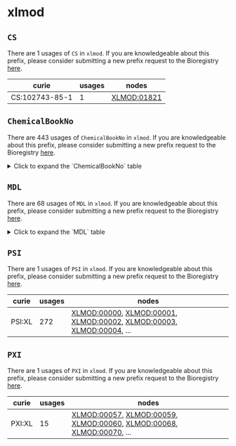 # xlmod

## `CS`

There are 1 usages of `CS` in `xlmod`.
If you are knowledgeable about this prefix, please consider submitting a new prefix
request to the Bioregistry [here](https://github.com/biopragmatics/bioregistry/issues/new?assignees=cthoyt&labels=New%2CPrefix&template=new-prefix.yml&title=%5BResource%5D%3A%20CS).

| curie          |   usages | nodes                                                     |
|----------------|----------|-----------------------------------------------------------|
| CS:102743-85-1 |        1 | [XLMOD:01821](http://purl.obolibrary.org/obo/XLMOD_01821) |

## `ChemicalBookNo`

There are 443 usages of `ChemicalBookNo` in `xlmod`.
If you are knowledgeable about this prefix, please consider submitting a new prefix
request to the Bioregistry [here](https://github.com/biopragmatics/bioregistry/issues/new?assignees=cthoyt&labels=New%2CPrefix&template=new-prefix.yml&title=%5BResource%5D%3A%20ChemicalBookNo).

<details>
<summary>Click to expand the `ChemicalBookNo` table</summary>

| curie                       |   usages | nodes                                                                                                                                                                           |
|-----------------------------|----------|---------------------------------------------------------------------------------------------------------------------------------------------------------------------------------|
| ChemicalBookNo:CB8307815    |        3 | [XLMOD:07003](http://purl.obolibrary.org/obo/XLMOD_07003), [XLMOD:07102](http://purl.obolibrary.org/obo/XLMOD_07102), [XLMOD:09178](http://purl.obolibrary.org/obo/XLMOD_09178) |
| ChemicalBookNo:CB5270716    |        2 | [XLMOD:01712](http://purl.obolibrary.org/obo/XLMOD_01712), [XLMOD:01713](http://purl.obolibrary.org/obo/XLMOD_01713)                                                            |
| ChemicalBookNo:CB0342553    |        2 | [XLMOD:02019](http://purl.obolibrary.org/obo/XLMOD_02019), [XLMOD:02162](http://purl.obolibrary.org/obo/XLMOD_02162)                                                            |
| ChemicalBookNo:CB9276943    |        2 | [XLMOD:02100](http://purl.obolibrary.org/obo/XLMOD_02100), [XLMOD:02101](http://purl.obolibrary.org/obo/XLMOD_02101)                                                            |
| ChemicalBookNo:CB9178443    |        2 | [XLMOD:02133](http://purl.obolibrary.org/obo/XLMOD_02133), [XLMOD:02169](http://purl.obolibrary.org/obo/XLMOD_02169)                                                            |
| ChemicalBookNo:CB5187007    |        2 | [XLMOD:02147](http://purl.obolibrary.org/obo/XLMOD_02147), [XLMOD:02211](http://purl.obolibrary.org/obo/XLMOD_02211)                                                            |
| ChemicalBookNo:CB1123003    |        2 | [XLMOD:02163](http://purl.obolibrary.org/obo/XLMOD_02163), [XLMOD:02184](http://purl.obolibrary.org/obo/XLMOD_02184)                                                            |
| ChemicalBookNo:CB6300928    |        2 | [XLMOD:02168](http://purl.obolibrary.org/obo/XLMOD_02168), [XLMOD:02189](http://purl.obolibrary.org/obo/XLMOD_02189)                                                            |
| ChemicalBookNo:CB9190751    |        2 | [XLMOD:02179](http://purl.obolibrary.org/obo/XLMOD_02179), [XLMOD:02180](http://purl.obolibrary.org/obo/XLMOD_02180)                                                            |
| ChemicalBookNo:CB5476059    |        2 | [XLMOD:02196](http://purl.obolibrary.org/obo/XLMOD_02196), [XLMOD:02197](http://purl.obolibrary.org/obo/XLMOD_02197)                                                            |
| ChemicalBookNo:CB3238105    |        2 | [XLMOD:07006](http://purl.obolibrary.org/obo/XLMOD_07006), [XLMOD:07097](http://purl.obolibrary.org/obo/XLMOD_07097)                                                            |
| ChemicalBookNo:CB3771284    |        2 | [XLMOD:07013](http://purl.obolibrary.org/obo/XLMOD_07013), [XLMOD:07043](http://purl.obolibrary.org/obo/XLMOD_07043)                                                            |
| ChemicalBookNo:CB9689963    |        2 | [XLMOD:07023](http://purl.obolibrary.org/obo/XLMOD_07023), [XLMOD:07099](http://purl.obolibrary.org/obo/XLMOD_07099)                                                            |
| ChemicalBookNo:CB7234569    |        2 | [XLMOD:07035](http://purl.obolibrary.org/obo/XLMOD_07035), [XLMOD:09026](http://purl.obolibrary.org/obo/XLMOD_09026)                                                            |
| ChemicalBookNo:CB4852908    |        2 | [XLMOD:09013](http://purl.obolibrary.org/obo/XLMOD_09013), [XLMOD:09264](http://purl.obolibrary.org/obo/XLMOD_09264)                                                            |
| ChemicalBookNo:CB7444959    |        2 | [XLMOD:09016](http://purl.obolibrary.org/obo/XLMOD_09016), [XLMOD:09235](http://purl.obolibrary.org/obo/XLMOD_09235)                                                            |
| ChemicalBookNo:CB6384809    |        2 | [XLMOD:09022](http://purl.obolibrary.org/obo/XLMOD_09022), [XLMOD:09201](http://purl.obolibrary.org/obo/XLMOD_09201)                                                            |
| ChemicalBookNo:CB4113692    |        2 | [XLMOD:09028](http://purl.obolibrary.org/obo/XLMOD_09028), [XLMOD:09119](http://purl.obolibrary.org/obo/XLMOD_09119)                                                            |
| ChemicalBookNo:CB4239093    |        2 | [XLMOD:09034](http://purl.obolibrary.org/obo/XLMOD_09034), [XLMOD:09059](http://purl.obolibrary.org/obo/XLMOD_09059)                                                            |
| ChemicalBookNo:CB9442373    |        2 | [XLMOD:09043](http://purl.obolibrary.org/obo/XLMOD_09043), [XLMOD:09101](http://purl.obolibrary.org/obo/XLMOD_09101)                                                            |
| ChemicalBookNo:CB9854699    |        2 | [XLMOD:09127](http://purl.obolibrary.org/obo/XLMOD_09127), [XLMOD:09204](http://purl.obolibrary.org/obo/XLMOD_09204)                                                            |
| ChemicalBookNo:CB6742874    |        2 | [XLMOD:09142](http://purl.obolibrary.org/obo/XLMOD_09142), [XLMOD:09269](http://purl.obolibrary.org/obo/XLMOD_09269)                                                            |
| ChemicalBookNo:CB5413540    |        2 | [XLMOD:09245](http://purl.obolibrary.org/obo/XLMOD_09245), [XLMOD:09246](http://purl.obolibrary.org/obo/XLMOD_09246)                                                            |
| ChemicalBookNo:CB6733540    |        1 | [XLMOD:01700](http://purl.obolibrary.org/obo/XLMOD_01700)                                                                                                                       |
| ChemicalBookNo:CB7358269    |        1 | [XLMOD:01701](http://purl.obolibrary.org/obo/XLMOD_01701)                                                                                                                       |
| ChemicalBookNo:CB8771577    |        1 | [XLMOD:01702](http://purl.obolibrary.org/obo/XLMOD_01702)                                                                                                                       |
| ChemicalBookNo:CB4469328    |        1 | [XLMOD:01703](http://purl.obolibrary.org/obo/XLMOD_01703)                                                                                                                       |
| ChemicalBookNo:CB3722231    |        1 | [XLMOD:01704](http://purl.obolibrary.org/obo/XLMOD_01704)                                                                                                                       |
| ChemicalBookNo:CB6388195    |        1 | [XLMOD:01705](http://purl.obolibrary.org/obo/XLMOD_01705)                                                                                                                       |
| ChemicalBookNo:CB9203633    |        1 | [XLMOD:01706](http://purl.obolibrary.org/obo/XLMOD_01706)                                                                                                                       |
| ChemicalBookNo:CB7166563    |        1 | [XLMOD:01707](http://purl.obolibrary.org/obo/XLMOD_01707)                                                                                                                       |
| ChemicalBookNo:CB01175626   |        1 | [XLMOD:01708](http://purl.obolibrary.org/obo/XLMOD_01708)                                                                                                                       |
| ChemicalBookNo:CB62543444   |        1 | [XLMOD:01710](http://purl.obolibrary.org/obo/XLMOD_01710)                                                                                                                       |
| ChemicalBookNo:CB81338982   |        1 | [XLMOD:01711](http://purl.obolibrary.org/obo/XLMOD_01711)                                                                                                                       |
| ChemicalBookNo:CB5852763    |        1 | [XLMOD:01714](http://purl.obolibrary.org/obo/XLMOD_01714)                                                                                                                       |
| ChemicalBookNo:CB3488704    |        1 | [XLMOD:01716](http://purl.obolibrary.org/obo/XLMOD_01716)                                                                                                                       |
| ChemicalBookNo:CB3120420    |        1 | [XLMOD:01717](http://purl.obolibrary.org/obo/XLMOD_01717)                                                                                                                       |
| ChemicalBookNo:CB9438943    |        1 | [XLMOD:01803](http://purl.obolibrary.org/obo/XLMOD_01803)                                                                                                                       |
| ChemicalBookNo:CB8277468    |        1 | [XLMOD:01804](http://purl.obolibrary.org/obo/XLMOD_01804)                                                                                                                       |
| ChemicalBookNo:CB7387089    |        1 | [XLMOD:01805](http://purl.obolibrary.org/obo/XLMOD_01805)                                                                                                                       |
| ChemicalBookNo:CB52546796   |        1 | [XLMOD:01806](http://purl.obolibrary.org/obo/XLMOD_01806)                                                                                                                       |
| ChemicalBookNo:CB7371998    |        1 | [XLMOD:01808](http://purl.obolibrary.org/obo/XLMOD_01808)                                                                                                                       |
| ChemicalBookNo:CB1412590    |        1 | [XLMOD:01809](http://purl.obolibrary.org/obo/XLMOD_01809)                                                                                                                       |
| ChemicalBookNo:CB4216304    |        1 | [XLMOD:01810](http://purl.obolibrary.org/obo/XLMOD_01810)                                                                                                                       |
| ChemicalBookNo:CB6315012    |        1 | [XLMOD:01811](http://purl.obolibrary.org/obo/XLMOD_01811)                                                                                                                       |
| ChemicalBookNo:CB6307189    |        1 | [XLMOD:01812](http://purl.obolibrary.org/obo/XLMOD_01812)                                                                                                                       |
| ChemicalBookNo:CB5366406    |        1 | [XLMOD:01815](http://purl.obolibrary.org/obo/XLMOD_01815)                                                                                                                       |
| ChemicalBookNo:CB5664328    |        1 | [XLMOD:01817](http://purl.obolibrary.org/obo/XLMOD_01817)                                                                                                                       |
| ChemicalBookNo:CB8415868    |        1 | [XLMOD:01818](http://purl.obolibrary.org/obo/XLMOD_01818)                                                                                                                       |
| ChemicalBookNo:CB3175354    |        1 | [XLMOD:01822](http://purl.obolibrary.org/obo/XLMOD_01822)                                                                                                                       |
| ChemicalBookNo:CB4309220    |        1 | [XLMOD:01823](http://purl.obolibrary.org/obo/XLMOD_01823)                                                                                                                       |
| ChemicalBookNo:CB7301795    |        1 | [XLMOD:01825](http://purl.obolibrary.org/obo/XLMOD_01825)                                                                                                                       |
| ChemicalBookNo:CB73062389   |        1 | [XLMOD:01827](http://purl.obolibrary.org/obo/XLMOD_01827)                                                                                                                       |
| ChemicalBookNo:CB82984377   |        1 | [XLMOD:01828](http://purl.obolibrary.org/obo/XLMOD_01828)                                                                                                                       |
| ChemicalBookNo:CB7373482    |        1 | [XLMOD:01829](http://purl.obolibrary.org/obo/XLMOD_01829)                                                                                                                       |
| ChemicalBookNo:CB91349828   |        1 | [XLMOD:01830](http://purl.obolibrary.org/obo/XLMOD_01830)                                                                                                                       |
| ChemicalBookNo:CB0136444    |        1 | [XLMOD:02000](http://purl.obolibrary.org/obo/XLMOD_02000)                                                                                                                       |
| ChemicalBookNo:CB1219157    |        1 | [XLMOD:02001](http://purl.obolibrary.org/obo/XLMOD_02001)                                                                                                                       |
| ChemicalBookNo:CB91307211   |        1 | [XLMOD:02005](http://purl.obolibrary.org/obo/XLMOD_02005)                                                                                                                       |
| ChemicalBookNo:CB0373852    |        1 | [XLMOD:02006](http://purl.obolibrary.org/obo/XLMOD_02006)                                                                                                                       |
| ChemicalBookNo:CB7403031    |        1 | [XLMOD:02010](http://purl.obolibrary.org/obo/XLMOD_02010)                                                                                                                       |
| ChemicalBookNo:CB7381289    |        1 | [XLMOD:02012](http://purl.obolibrary.org/obo/XLMOD_02012)                                                                                                                       |
| ChemicalBookNo:CB5780592    |        1 | [XLMOD:02013](http://purl.obolibrary.org/obo/XLMOD_02013)                                                                                                                       |
| ChemicalBookNo:CB8212960    |        1 | [XLMOD:02014](http://purl.obolibrary.org/obo/XLMOD_02014)                                                                                                                       |
| ChemicalBookNo:CB5267080    |        1 | [XLMOD:02015](http://purl.obolibrary.org/obo/XLMOD_02015)                                                                                                                       |
| ChemicalBookNo:CB2446059    |        1 | [XLMOD:02016](http://purl.obolibrary.org/obo/XLMOD_02016)                                                                                                                       |
| ChemicalBookNo:CB8355139    |        1 | [XLMOD:02017](http://purl.obolibrary.org/obo/XLMOD_02017)                                                                                                                       |
| ChemicalBookNo:CB8177681    |        1 | [XLMOD:02018](http://purl.obolibrary.org/obo/XLMOD_02018)                                                                                                                       |
| ChemicalBookNo:CB9338287    |        1 | [XLMOD:02020](http://purl.obolibrary.org/obo/XLMOD_02020)                                                                                                                       |
| ChemicalBookNo:CB3412468    |        1 | [XLMOD:02021](http://purl.obolibrary.org/obo/XLMOD_02021)                                                                                                                       |
| ChemicalBookNo:CB4678610    |        1 | [XLMOD:02022](http://purl.obolibrary.org/obo/XLMOD_02022)                                                                                                                       |
| ChemicalBookNo:CB9364435    |        1 | [XLMOD:02023](http://purl.obolibrary.org/obo/XLMOD_02023)                                                                                                                       |
| ChemicalBookNo:CB6748487    |        1 | [XLMOD:02024](http://purl.obolibrary.org/obo/XLMOD_02024)                                                                                                                       |
| ChemicalBookNo:CB6219112    |        1 | [XLMOD:02025](http://purl.obolibrary.org/obo/XLMOD_02025)                                                                                                                       |
| ChemicalBookNo:CB3322684    |        1 | [XLMOD:02026](http://purl.obolibrary.org/obo/XLMOD_02026)                                                                                                                       |
| ChemicalBookNo:CB2100210    |        1 | [XLMOD:02027](http://purl.obolibrary.org/obo/XLMOD_02027)                                                                                                                       |
| ChemicalBookNo:CB4457477    |        1 | [XLMOD:02028](http://purl.obolibrary.org/obo/XLMOD_02028)                                                                                                                       |
| ChemicalBookNo:CB7251791    |        1 | [XLMOD:02029](http://purl.obolibrary.org/obo/XLMOD_02029)                                                                                                                       |
| ChemicalBookNo:CB4402699    |        1 | [XLMOD:02031](http://purl.obolibrary.org/obo/XLMOD_02031)                                                                                                                       |
| ChemicalBookNo:CB9243998    |        1 | [XLMOD:02032](http://purl.obolibrary.org/obo/XLMOD_02032)                                                                                                                       |
| ChemicalBookNo:CB31073260   |        1 | [XLMOD:02033](http://purl.obolibrary.org/obo/XLMOD_02033)                                                                                                                       |
| ChemicalBookNo:CB5722624    |        1 | [XLMOD:02034](http://purl.obolibrary.org/obo/XLMOD_02034)                                                                                                                       |
| ChemicalBookNo:CB4497176    |        1 | [XLMOD:02035](http://purl.obolibrary.org/obo/XLMOD_02035)                                                                                                                       |
| ChemicalBookNo:CB0215374    |        1 | [XLMOD:02036](http://purl.obolibrary.org/obo/XLMOD_02036)                                                                                                                       |
| ChemicalBookNo:CB9706578    |        1 | [XLMOD:02037](http://purl.obolibrary.org/obo/XLMOD_02037)                                                                                                                       |
| ChemicalBookNo:CB0391283    |        1 | [XLMOD:02038](http://purl.obolibrary.org/obo/XLMOD_02038)                                                                                                                       |
| ChemicalBookNo:CB9164497    |        1 | [XLMOD:02039](http://purl.obolibrary.org/obo/XLMOD_02039)                                                                                                                       |
| ChemicalBookNo:CB4853677    |        1 | [XLMOD:02041](http://purl.obolibrary.org/obo/XLMOD_02041)                                                                                                                       |
| ChemicalBookNo:CB3762723    |        1 | [XLMOD:02042](http://purl.obolibrary.org/obo/XLMOD_02042)                                                                                                                       |
| ChemicalBookNo:CB5470426    |        1 | [XLMOD:02043](http://purl.obolibrary.org/obo/XLMOD_02043)                                                                                                                       |
| ChemicalBookNo:CB8664268    |        1 | [XLMOD:02057](http://purl.obolibrary.org/obo/XLMOD_02057)                                                                                                                       |
| ChemicalBookNo:CB4129556    |        1 | [XLMOD:02059](http://purl.obolibrary.org/obo/XLMOD_02059)                                                                                                                       |
| ChemicalBookNo:CB4453510    |        1 | [XLMOD:02061](http://purl.obolibrary.org/obo/XLMOD_02061)                                                                                                                       |
| ChemicalBookNo:CB6378192    |        1 | [XLMOD:02066](http://purl.obolibrary.org/obo/XLMOD_02066)                                                                                                                       |
| ChemicalBookNo:CB7151156    |        1 | [XLMOD:02067](http://purl.obolibrary.org/obo/XLMOD_02067)                                                                                                                       |
| ChemicalBookNo:CB2681973    |        1 | [XLMOD:02068](http://purl.obolibrary.org/obo/XLMOD_02068)                                                                                                                       |
| ChemicalBookNo:CB4773508    |        1 | [XLMOD:02071](http://purl.obolibrary.org/obo/XLMOD_02071)                                                                                                                       |
| ChemicalBookNo:CB41175710   |        1 | [XLMOD:02072](http://purl.obolibrary.org/obo/XLMOD_02072)                                                                                                                       |
| ChemicalBookNo:CB01175439   |        1 | [XLMOD:02073](http://purl.obolibrary.org/obo/XLMOD_02073)                                                                                                                       |
| ChemicalBookNo:CB31175450   |        1 | [XLMOD:02074](http://purl.obolibrary.org/obo/XLMOD_02074)                                                                                                                       |
| ChemicalBookNo:CB6747738    |        1 | [XLMOD:02075](http://purl.obolibrary.org/obo/XLMOD_02075)                                                                                                                       |
| ChemicalBookNo:CB01175712   |        1 | [XLMOD:02076](http://purl.obolibrary.org/obo/XLMOD_02076)                                                                                                                       |
| ChemicalBookNo:CB6488705    |        1 | [XLMOD:02078](http://purl.obolibrary.org/obo/XLMOD_02078)                                                                                                                       |
| ChemicalBookNo:CB1775965    |        1 | [XLMOD:02079](http://purl.obolibrary.org/obo/XLMOD_02079)                                                                                                                       |
| ChemicalBookNo:CB2297174    |        1 | [XLMOD:02080](http://purl.obolibrary.org/obo/XLMOD_02080)                                                                                                                       |
| ChemicalBookNo:CB4412935    |        1 | [XLMOD:02081](http://purl.obolibrary.org/obo/XLMOD_02081)                                                                                                                       |
| ChemicalBookNo:CB1298684    |        1 | [XLMOD:02082](http://purl.obolibrary.org/obo/XLMOD_02082)                                                                                                                       |
| ChemicalBookNo:CB8349886    |        1 | [XLMOD:02083](http://purl.obolibrary.org/obo/XLMOD_02083)                                                                                                                       |
| ChemicalBookNo:CB6793735    |        1 | [XLMOD:02084](http://purl.obolibrary.org/obo/XLMOD_02084)                                                                                                                       |
| ChemicalBookNo:CB7497652    |        1 | [XLMOD:02085](http://purl.obolibrary.org/obo/XLMOD_02085)                                                                                                                       |
| ChemicalBookNo:CB4386384    |        1 | [XLMOD:02086](http://purl.obolibrary.org/obo/XLMOD_02086)                                                                                                                       |
| ChemicalBookNo:CB3328358    |        1 | [XLMOD:02087](http://purl.obolibrary.org/obo/XLMOD_02087)                                                                                                                       |
| ChemicalBookNo:CB5324783    |        1 | [XLMOD:02088](http://purl.obolibrary.org/obo/XLMOD_02088)                                                                                                                       |
| ChemicalBookNo:CB22546917   |        1 | [XLMOD:02089](http://purl.obolibrary.org/obo/XLMOD_02089)                                                                                                                       |
| ChemicalBookNo:CB0135326    |        1 | [XLMOD:02090](http://purl.obolibrary.org/obo/XLMOD_02090)                                                                                                                       |
| ChemicalBookNo:CB3774159    |        1 | [XLMOD:02091](http://purl.obolibrary.org/obo/XLMOD_02091)                                                                                                                       |
| ChemicalBookNo:CB7382675    |        1 | [XLMOD:02092](http://purl.obolibrary.org/obo/XLMOD_02092)                                                                                                                       |
| ChemicalBookNo:CB3363805    |        1 | [XLMOD:02093](http://purl.obolibrary.org/obo/XLMOD_02093)                                                                                                                       |
| ChemicalBookNo:CB21334997   |        1 | [XLMOD:02094](http://purl.obolibrary.org/obo/XLMOD_02094)                                                                                                                       |
| ChemicalBookNo:CB5222018    |        1 | [XLMOD:02095](http://purl.obolibrary.org/obo/XLMOD_02095)                                                                                                                       |
| ChemicalBookNo:CB2262231    |        1 | [XLMOD:02098](http://purl.obolibrary.org/obo/XLMOD_02098)                                                                                                                       |
| ChemicalBookNo:CB9210802    |        1 | [XLMOD:02099](http://purl.obolibrary.org/obo/XLMOD_02099)                                                                                                                       |
| ChemicalBookNo:CB3357077    |        1 | [XLMOD:02103](http://purl.obolibrary.org/obo/XLMOD_02103)                                                                                                                       |
| ChemicalBookNo:CB9236183    |        1 | [XLMOD:02128](http://purl.obolibrary.org/obo/XLMOD_02128)                                                                                                                       |
| ChemicalBookNo:CB63152601   |        1 | [XLMOD:02129](http://purl.obolibrary.org/obo/XLMOD_02129)                                                                                                                       |
| ChemicalBookNo:CB0295398    |        1 | [XLMOD:02130](http://purl.obolibrary.org/obo/XLMOD_02130)                                                                                                                       |
| ChemicalBookNo:CB5449965    |        1 | [XLMOD:02131](http://purl.obolibrary.org/obo/XLMOD_02131)                                                                                                                       |
| ChemicalBookNo:CB8475750    |        1 | [XLMOD:02132](http://purl.obolibrary.org/obo/XLMOD_02132)                                                                                                                       |
| ChemicalBookNo:CB4714688    |        1 | [XLMOD:02138](http://purl.obolibrary.org/obo/XLMOD_02138)                                                                                                                       |
| ChemicalBookNo:CB7380424    |        1 | [XLMOD:02139](http://purl.obolibrary.org/obo/XLMOD_02139)                                                                                                                       |
| ChemicalBookNo:CB9142806    |        1 | [XLMOD:02140](http://purl.obolibrary.org/obo/XLMOD_02140)                                                                                                                       |
| ChemicalBookNo:CB5208751    |        1 | [XLMOD:02141](http://purl.obolibrary.org/obo/XLMOD_02141)                                                                                                                       |
| ChemicalBookNo:CB62131214   |        1 | [XLMOD:02142](http://purl.obolibrary.org/obo/XLMOD_02142)                                                                                                                       |
| ChemicalBookNo:CB9745265    |        1 | [XLMOD:02143](http://purl.obolibrary.org/obo/XLMOD_02143)                                                                                                                       |
| ChemicalBookNo:CB2488813    |        1 | [XLMOD:02144](http://purl.obolibrary.org/obo/XLMOD_02144)                                                                                                                       |
| ChemicalBookNo:CB5359464    |        1 | [XLMOD:02145](http://purl.obolibrary.org/obo/XLMOD_02145)                                                                                                                       |
| ChemicalBookNo:CB61318997   |        1 | [XLMOD:02146](http://purl.obolibrary.org/obo/XLMOD_02146)                                                                                                                       |
| ChemicalBookNo:CB3741230    |        1 | [XLMOD:02148](http://purl.obolibrary.org/obo/XLMOD_02148)                                                                                                                       |
| ChemicalBookNo:CB7748141    |        1 | [XLMOD:02150](http://purl.obolibrary.org/obo/XLMOD_02150)                                                                                                                       |
| ChemicalBookNo:CB41358102   |        1 | [XLMOD:02151](http://purl.obolibrary.org/obo/XLMOD_02151)                                                                                                                       |
| ChemicalBookNo:CB5455874    |        1 | [XLMOD:02152](http://purl.obolibrary.org/obo/XLMOD_02152)                                                                                                                       |
| ChemicalBookNo:CB02702784   |        1 | [XLMOD:02153](http://purl.obolibrary.org/obo/XLMOD_02153)                                                                                                                       |
| ChemicalBookNo:CB3716645    |        1 | [XLMOD:02154](http://purl.obolibrary.org/obo/XLMOD_02154)                                                                                                                       |
| ChemicalBookNo:CB22501435   |        1 | [XLMOD:02155](http://purl.obolibrary.org/obo/XLMOD_02155)                                                                                                                       |
| ChemicalBookNo:CB82546919   |        1 | [XLMOD:02156](http://purl.obolibrary.org/obo/XLMOD_02156)                                                                                                                       |
| ChemicalBookNo:CB62546920   |        1 | [XLMOD:02157](http://purl.obolibrary.org/obo/XLMOD_02157)                                                                                                                       |
| ChemicalBookNo:CB32750847   |        1 | [XLMOD:02158](http://purl.obolibrary.org/obo/XLMOD_02158)                                                                                                                       |
| ChemicalBookNo:CB51025445   |        1 | [XLMOD:02160](http://purl.obolibrary.org/obo/XLMOD_02160)                                                                                                                       |
| ChemicalBookNo:CB3134825    |        1 | [XLMOD:02161](http://purl.obolibrary.org/obo/XLMOD_02161)                                                                                                                       |
| ChemicalBookNo:CB51175454   |        1 | [XLMOD:02164](http://purl.obolibrary.org/obo/XLMOD_02164)                                                                                                                       |
| ChemicalBookNo:CB11175456   |        1 | [XLMOD:02165](http://purl.obolibrary.org/obo/XLMOD_02165)                                                                                                                       |
| ChemicalBookNo:CB61497498   |        1 | [XLMOD:02167](http://purl.obolibrary.org/obo/XLMOD_02167)                                                                                                                       |
| ChemicalBookNo:CB11564306   |        1 | [XLMOD:02172](http://purl.obolibrary.org/obo/XLMOD_02172)                                                                                                                       |
| ChemicalBookNo:CB4326351    |        1 | [XLMOD:02173](http://purl.obolibrary.org/obo/XLMOD_02173)                                                                                                                       |
| ChemicalBookNo:CB4131366    |        1 | [XLMOD:02174](http://purl.obolibrary.org/obo/XLMOD_02174)                                                                                                                       |
| ChemicalBookNo:CB9370889    |        1 | [XLMOD:02175](http://purl.obolibrary.org/obo/XLMOD_02175)                                                                                                                       |
| ChemicalBookNo:CB5476024    |        1 | [XLMOD:02176](http://purl.obolibrary.org/obo/XLMOD_02176)                                                                                                                       |
| ChemicalBookNo:CB1371466    |        1 | [XLMOD:02177](http://purl.obolibrary.org/obo/XLMOD_02177)                                                                                                                       |
| ChemicalBookNo:CB0106874    |        1 | [XLMOD:02178](http://purl.obolibrary.org/obo/XLMOD_02178)                                                                                                                       |
| ChemicalBookNo:CB8506674    |        1 | [XLMOD:02181](http://purl.obolibrary.org/obo/XLMOD_02181)                                                                                                                       |
| ChemicalBookNo:CB9456561    |        1 | [XLMOD:02182](http://purl.obolibrary.org/obo/XLMOD_02182)                                                                                                                       |
| ChemicalBookNo:CB0456285    |        1 | [XLMOD:02183](http://purl.obolibrary.org/obo/XLMOD_02183)                                                                                                                       |
| ChemicalBookNo:CB7361809    |        1 | [XLMOD:02185](http://purl.obolibrary.org/obo/XLMOD_02185)                                                                                                                       |
| ChemicalBookNo:CB2774516    |        1 | [XLMOD:02187](http://purl.obolibrary.org/obo/XLMOD_02187)                                                                                                                       |
| ChemicalBookNo:CB2497718    |        1 | [XLMOD:02188](http://purl.obolibrary.org/obo/XLMOD_02188)                                                                                                                       |
| ChemicalBookNo:CB02711432   |        1 | [XLMOD:02190](http://purl.obolibrary.org/obo/XLMOD_02190)                                                                                                                       |
| ChemicalBookNo:CB41175477   |        1 | [XLMOD:02191](http://purl.obolibrary.org/obo/XLMOD_02191)                                                                                                                       |
| ChemicalBookNo:CB71175478   |        1 | [XLMOD:02192](http://purl.obolibrary.org/obo/XLMOD_02192)                                                                                                                       |
| ChemicalBookNo:CB0734136    |        1 | [XLMOD:02193](http://purl.obolibrary.org/obo/XLMOD_02193)                                                                                                                       |
| ChemicalBookNo:CB8354354    |        1 | [XLMOD:02194](http://purl.obolibrary.org/obo/XLMOD_02194)                                                                                                                       |
| ChemicalBookNo:CB71367710   |        1 | [XLMOD:02195](http://purl.obolibrary.org/obo/XLMOD_02195)                                                                                                                       |
| ChemicalBookNo:CB12663893   |        1 | [XLMOD:02198](http://purl.obolibrary.org/obo/XLMOD_02198)                                                                                                                       |
| ChemicalBookNo:CB32546994   |        1 | [XLMOD:02199](http://purl.obolibrary.org/obo/XLMOD_02199)                                                                                                                       |
| ChemicalBookNo:CB72663895   |        1 | [XLMOD:02201](http://purl.obolibrary.org/obo/XLMOD_02201)                                                                                                                       |
| ChemicalBookNo:CB63062337   |        1 | [XLMOD:02202](http://purl.obolibrary.org/obo/XLMOD_02202)                                                                                                                       |
| ChemicalBookNo:CB83163140   |        1 | [XLMOD:02203](http://purl.obolibrary.org/obo/XLMOD_02203)                                                                                                                       |
| ChemicalBookNo:CB53163134   |        1 | [XLMOD:02204](http://purl.obolibrary.org/obo/XLMOD_02204)                                                                                                                       |
| ChemicalBookNo:CB6293028    |        1 | [XLMOD:02205](http://purl.obolibrary.org/obo/XLMOD_02205)                                                                                                                       |
| ChemicalBookNo:CB1425781    |        1 | [XLMOD:02206](http://purl.obolibrary.org/obo/XLMOD_02206)                                                                                                                       |
| ChemicalBookNo:CB5695021    |        1 | [XLMOD:02208](http://purl.obolibrary.org/obo/XLMOD_02208)                                                                                                                       |
| ChemicalBookNo:CB9261011    |        1 | [XLMOD:02209](http://purl.obolibrary.org/obo/XLMOD_02209)                                                                                                                       |
| ChemicalBookNo:CB83062351   |        1 | [XLMOD:02240](http://purl.obolibrary.org/obo/XLMOD_02240)                                                                                                                       |
| ChemicalBookNo:CB23062364   |        1 | [XLMOD:02241](http://purl.obolibrary.org/obo/XLMOD_02241)                                                                                                                       |
| ChemicalBookNo:CB43162882   |        1 | [XLMOD:02242](http://purl.obolibrary.org/obo/XLMOD_02242)                                                                                                                       |
| ChemicalBookNo:CB53062370   |        1 | [XLMOD:02243](http://purl.obolibrary.org/obo/XLMOD_02243)                                                                                                                       |
| ChemicalBookNo:CB13163136   |        1 | [XLMOD:02247](http://purl.obolibrary.org/obo/XLMOD_02247)                                                                                                                       |
| ChemicalBookNo:CB2771737    |        1 | [XLMOD:03002](http://purl.obolibrary.org/obo/XLMOD_03002)                                                                                                                       |
| ChemicalBookNo:CB4994943    |        1 | [XLMOD:03003](http://purl.obolibrary.org/obo/XLMOD_03003)                                                                                                                       |
| ChemicalBookNo:CB8454500    |        1 | [XLMOD:03005](http://purl.obolibrary.org/obo/XLMOD_03005)                                                                                                                       |
| ChemicalBookNo:CB8193391    |        1 | [XLMOD:03007](http://purl.obolibrary.org/obo/XLMOD_03007)                                                                                                                       |
| ChemicalBookNo:CB82442831   |        1 | [XLMOD:03010](http://purl.obolibrary.org/obo/XLMOD_03010)                                                                                                                       |
| ChemicalBookNo:CB2854115    |        1 | [XLMOD:07000](http://purl.obolibrary.org/obo/XLMOD_07000)                                                                                                                       |
| ChemicalBookNo:CB4852342    |        1 | [XLMOD:07001](http://purl.obolibrary.org/obo/XLMOD_07001)                                                                                                                       |
| ChemicalBookNo:CB9238273    |        1 | [XLMOD:07002](http://purl.obolibrary.org/obo/XLMOD_07002)                                                                                                                       |
| ChemicalBookNo:CB6761035    |        1 | [XLMOD:07004](http://purl.obolibrary.org/obo/XLMOD_07004)                                                                                                                       |
| ChemicalBookNo:CB6371870    |        1 | [XLMOD:07005](http://purl.obolibrary.org/obo/XLMOD_07005)                                                                                                                       |
| ChemicalBookNo:CB7366985    |        1 | [XLMOD:07007](http://purl.obolibrary.org/obo/XLMOD_07007)                                                                                                                       |
| ChemicalBookNo:CB5464744    |        1 | [XLMOD:07008](http://purl.obolibrary.org/obo/XLMOD_07008)                                                                                                                       |
| ChemicalBookNo:CB0161574    |        1 | [XLMOD:07009](http://purl.obolibrary.org/obo/XLMOD_07009)                                                                                                                       |
| ChemicalBookNo:CB9105784    |        1 | [XLMOD:07010](http://purl.obolibrary.org/obo/XLMOD_07010)                                                                                                                       |
| ChemicalBookNo:CB4375627    |        1 | [XLMOD:07011](http://purl.obolibrary.org/obo/XLMOD_07011)                                                                                                                       |
| ChemicalBookNo:CB5483743    |        1 | [XLMOD:07012](http://purl.obolibrary.org/obo/XLMOD_07012)                                                                                                                       |
| ChemicalBookNo:CB7707814    |        1 | [XLMOD:07014](http://purl.obolibrary.org/obo/XLMOD_07014)                                                                                                                       |
| ChemicalBookNo:CB2749284    |        1 | [XLMOD:07016](http://purl.obolibrary.org/obo/XLMOD_07016)                                                                                                                       |
| ChemicalBookNo:CB5217287    |        1 | [XLMOD:07017](http://purl.obolibrary.org/obo/XLMOD_07017)                                                                                                                       |
| ChemicalBookNo:CB7308204    |        1 | [XLMOD:07018](http://purl.obolibrary.org/obo/XLMOD_07018)                                                                                                                       |
| ChemicalBookNo:CB4100522    |        1 | [XLMOD:07020](http://purl.obolibrary.org/obo/XLMOD_07020)                                                                                                                       |
| ChemicalBookNo:CB0220312    |        1 | [XLMOD:07021](http://purl.obolibrary.org/obo/XLMOD_07021)                                                                                                                       |
| ChemicalBookNo:CB6191348    |        1 | [XLMOD:07022](http://purl.obolibrary.org/obo/XLMOD_07022)                                                                                                                       |
| ChemicalBookNo:CB2153034    |        1 | [XLMOD:07024](http://purl.obolibrary.org/obo/XLMOD_07024)                                                                                                                       |
| ChemicalBookNo:CB1411487    |        1 | [XLMOD:07025](http://purl.obolibrary.org/obo/XLMOD_07025)                                                                                                                       |
| ChemicalBookNo:3082449      |        1 | [XLMOD:07026](http://purl.obolibrary.org/obo/XLMOD_07026)                                                                                                                       |
| ChemicalBookNo:CB3439014    |        1 | [XLMOD:07029](http://purl.obolibrary.org/obo/XLMOD_07029)                                                                                                                       |
| ChemicalBookNo:CB72545465   |        1 | [XLMOD:07031](http://purl.obolibrary.org/obo/XLMOD_07031)                                                                                                                       |
| ChemicalBookNo:CB1372973    |        1 | [XLMOD:07036](http://purl.obolibrary.org/obo/XLMOD_07036)                                                                                                                       |
| ChemicalBookNo:CB8165220    |        1 | [XLMOD:07037](http://purl.obolibrary.org/obo/XLMOD_07037)                                                                                                                       |
| ChemicalBookNo:CB5320341    |        1 | [XLMOD:07038](http://purl.obolibrary.org/obo/XLMOD_07038)                                                                                                                       |
| ChemicalBookNo:CB9339608    |        1 | [XLMOD:07039](http://purl.obolibrary.org/obo/XLMOD_07039)                                                                                                                       |
| ChemicalBookNo:CB1743876    |        1 | [XLMOD:07040](http://purl.obolibrary.org/obo/XLMOD_07040)                                                                                                                       |
| ChemicalBookNo:CB3694606    |        1 | [XLMOD:07041](http://purl.obolibrary.org/obo/XLMOD_07041)                                                                                                                       |
| ChemicalBookNo:CB7667530    |        1 | [XLMOD:07042](http://purl.obolibrary.org/obo/XLMOD_07042)                                                                                                                       |
| ChemicalBookNo:CB5316173    |        1 | [XLMOD:07044](http://purl.obolibrary.org/obo/XLMOD_07044)                                                                                                                       |
| ChemicalBookNo:CB8178244    |        1 | [XLMOD:07045](http://purl.obolibrary.org/obo/XLMOD_07045)                                                                                                                       |
| ChemicalBookNo:CB8854243    |        1 | [XLMOD:07046](http://purl.obolibrary.org/obo/XLMOD_07046)                                                                                                                       |
| ChemicalBookNo:CB1271225    |        1 | [XLMOD:07047](http://purl.obolibrary.org/obo/XLMOD_07047)                                                                                                                       |
| ChemicalBookNo:CB3457672    |        1 | [XLMOD:07048](http://purl.obolibrary.org/obo/XLMOD_07048)                                                                                                                       |
| ChemicalBookNo:CB9749809    |        1 | [XLMOD:07049](http://purl.obolibrary.org/obo/XLMOD_07049)                                                                                                                       |
| ChemicalBookNo:CB3405310    |        1 | [XLMOD:07050](http://purl.obolibrary.org/obo/XLMOD_07050)                                                                                                                       |
| ChemicalBookNo:CB5189874    |        1 | [XLMOD:07051](http://purl.obolibrary.org/obo/XLMOD_07051)                                                                                                                       |
| ChemicalBookNo:CB6298346    |        1 | [XLMOD:07052](http://purl.obolibrary.org/obo/XLMOD_07052)                                                                                                                       |
| ChemicalBookNo:CB4746520    |        1 | [XLMOD:07053](http://purl.obolibrary.org/obo/XLMOD_07053)                                                                                                                       |
| ChemicalBookNo:CB8853291    |        1 | [XLMOD:07054](http://purl.obolibrary.org/obo/XLMOD_07054)                                                                                                                       |
| ChemicalBookNo:CB1232811    |        1 | [XLMOD:07055](http://purl.obolibrary.org/obo/XLMOD_07055)                                                                                                                       |
| ChemicalBookNo:CB4355232    |        1 | [XLMOD:07056](http://purl.obolibrary.org/obo/XLMOD_07056)                                                                                                                       |
| ChemicalBookNo:CB2446352    |        1 | [XLMOD:07057](http://purl.obolibrary.org/obo/XLMOD_07057)                                                                                                                       |
| ChemicalBookNo:CB7212822    |        1 | [XLMOD:07058](http://purl.obolibrary.org/obo/XLMOD_07058)                                                                                                                       |
| ChemicalBookNo:CB1279847    |        1 | [XLMOD:07059](http://purl.obolibrary.org/obo/XLMOD_07059)                                                                                                                       |
| ChemicalBookNo:CB6152161    |        1 | [XLMOD:07060](http://purl.obolibrary.org/obo/XLMOD_07060)                                                                                                                       |
| ChemicalBookNo:CB2248969    |        1 | [XLMOD:07061](http://purl.obolibrary.org/obo/XLMOD_07061)                                                                                                                       |
| ChemicalBookNo:CB0439806    |        1 | [XLMOD:07062](http://purl.obolibrary.org/obo/XLMOD_07062)                                                                                                                       |
| ChemicalBookNo:CB1214899    |        1 | [XLMOD:07063](http://purl.obolibrary.org/obo/XLMOD_07063)                                                                                                                       |
| ChemicalBookNo:CB32750948   |        1 | [XLMOD:07064](http://purl.obolibrary.org/obo/XLMOD_07064)                                                                                                                       |
| ChemicalBookNo:CB42756013   |        1 | [XLMOD:07065](http://purl.obolibrary.org/obo/XLMOD_07065)                                                                                                                       |
| ChemicalBookNo:CB72750946   |        1 | [XLMOD:07066](http://purl.obolibrary.org/obo/XLMOD_07066)                                                                                                                       |
| ChemicalBookNo:CB9131563    |        1 | [XLMOD:07067](http://purl.obolibrary.org/obo/XLMOD_07067)                                                                                                                       |
| ChemicalBookNo:CB4332659    |        1 | [XLMOD:07068](http://purl.obolibrary.org/obo/XLMOD_07068)                                                                                                                       |
| ChemicalBookNo:CB6854254    |        1 | [XLMOD:07069](http://purl.obolibrary.org/obo/XLMOD_07069)                                                                                                                       |
| ChemicalBookNo:CB3219722    |        1 | [XLMOD:07070](http://purl.obolibrary.org/obo/XLMOD_07070)                                                                                                                       |
| ChemicalBookNo:CB1373637    |        1 | [XLMOD:07071](http://purl.obolibrary.org/obo/XLMOD_07071)                                                                                                                       |
| ChemicalBookNo:CB6699309    |        1 | [XLMOD:07072](http://purl.obolibrary.org/obo/XLMOD_07072)                                                                                                                       |
| ChemicalBookNo:CB4130844    |        1 | [XLMOD:07073](http://purl.obolibrary.org/obo/XLMOD_07073)                                                                                                                       |
| ChemicalBookNo:CB4264981    |        1 | [XLMOD:07074](http://purl.obolibrary.org/obo/XLMOD_07074)                                                                                                                       |
| ChemicalBookNo:CB2271873    |        1 | [XLMOD:07075](http://purl.obolibrary.org/obo/XLMOD_07075)                                                                                                                       |
| ChemicalBookNo:CB4137500    |        1 | [XLMOD:07076](http://purl.obolibrary.org/obo/XLMOD_07076)                                                                                                                       |
| ChemicalBookNo:CB2736932    |        1 | [XLMOD:07077](http://purl.obolibrary.org/obo/XLMOD_07077)                                                                                                                       |
| ChemicalBookNo:CB0174912    |        1 | [XLMOD:07078](http://purl.obolibrary.org/obo/XLMOD_07078)                                                                                                                       |
| ChemicalBookNo:CB8698780    |        1 | [XLMOD:07079](http://purl.obolibrary.org/obo/XLMOD_07079)                                                                                                                       |
| ChemicalBookNo:CB2853178    |        1 | [XLMOD:07080](http://purl.obolibrary.org/obo/XLMOD_07080)                                                                                                                       |
| ChemicalBookNo:CB0301721    |        1 | [XLMOD:07081](http://purl.obolibrary.org/obo/XLMOD_07081)                                                                                                                       |
| ChemicalBookNo:CB5397503    |        1 | [XLMOD:07082](http://purl.obolibrary.org/obo/XLMOD_07082)                                                                                                                       |
| ChemicalBookNo:CB6431756    |        1 | [XLMOD:07083](http://purl.obolibrary.org/obo/XLMOD_07083)                                                                                                                       |
| ChemicalBookNo:CB8441122    |        1 | [XLMOD:07084](http://purl.obolibrary.org/obo/XLMOD_07084)                                                                                                                       |
| ChemicalBookNo:CB8188414    |        1 | [XLMOD:07085](http://purl.obolibrary.org/obo/XLMOD_07085)                                                                                                                       |
| ChemicalBookNo:CB6754598    |        1 | [XLMOD:07086](http://purl.obolibrary.org/obo/XLMOD_07086)                                                                                                                       |
| ChemicalBookNo:CB7243712    |        1 | [XLMOD:07087](http://purl.obolibrary.org/obo/XLMOD_07087)                                                                                                                       |
| ChemicalBookNo:CB6699233    |        1 | [XLMOD:07088](http://purl.obolibrary.org/obo/XLMOD_07088)                                                                                                                       |
| ChemicalBookNo:CB4123453    |        1 | [XLMOD:07089](http://purl.obolibrary.org/obo/XLMOD_07089)                                                                                                                       |
| ChemicalBookNo:CB9762316    |        1 | [XLMOD:07090](http://purl.obolibrary.org/obo/XLMOD_07090)                                                                                                                       |
| ChemicalBookNo:CB8329163    |        1 | [XLMOD:07091](http://purl.obolibrary.org/obo/XLMOD_07091)                                                                                                                       |
| ChemicalBookNo:CB7248919    |        1 | [XLMOD:07092](http://purl.obolibrary.org/obo/XLMOD_07092)                                                                                                                       |
| ChemicalBookNo:CB5323625    |        1 | [XLMOD:07093](http://purl.obolibrary.org/obo/XLMOD_07093)                                                                                                                       |
| ChemicalBookNo:CB3373202    |        1 | [XLMOD:07094](http://purl.obolibrary.org/obo/XLMOD_07094)                                                                                                                       |
| ChemicalBookNo:CB3497119    |        1 | [XLMOD:07095](http://purl.obolibrary.org/obo/XLMOD_07095)                                                                                                                       |
| ChemicalBookNo:CB6399872    |        1 | [XLMOD:07096](http://purl.obolibrary.org/obo/XLMOD_07096)                                                                                                                       |
| ChemicalBookNo:CB3251829    |        1 | [XLMOD:07098](http://purl.obolibrary.org/obo/XLMOD_07098)                                                                                                                       |
| ChemicalBookNo:CB1682115    |        1 | [XLMOD:07100](http://purl.obolibrary.org/obo/XLMOD_07100)                                                                                                                       |
| ChemicalBookNo:CB0302647    |        1 | [XLMOD:07101](http://purl.obolibrary.org/obo/XLMOD_07101)                                                                                                                       |
| ChemicalBookNo:CB1226715    |        1 | [XLMOD:07103](http://purl.obolibrary.org/obo/XLMOD_07103)                                                                                                                       |
| ChemicalBookNo:CB9765711    |        1 | [XLMOD:07104](http://purl.obolibrary.org/obo/XLMOD_07104)                                                                                                                       |
| ChemicalBookNo:499140       |        1 | [XLMOD:07105](http://purl.obolibrary.org/obo/XLMOD_07105)                                                                                                                       |
| ChemicalBookNo:CB7289428    |        1 | [XLMOD:07107](http://purl.obolibrary.org/obo/XLMOD_07107)                                                                                                                       |
| ChemicalBookNo:CB8313784    |        1 | [XLMOD:07108](http://purl.obolibrary.org/obo/XLMOD_07108)                                                                                                                       |
| ChemicalBookNo:CB6665913    |        1 | [XLMOD:07109](http://purl.obolibrary.org/obo/XLMOD_07109)                                                                                                                       |
| ChemicalBookNo:CB8770217    |        1 | [XLMOD:07110](http://purl.obolibrary.org/obo/XLMOD_07110)                                                                                                                       |
| ChemicalBookNo:CB1137822    |        1 | [XLMOD:07111](http://purl.obolibrary.org/obo/XLMOD_07111)                                                                                                                       |
| ChemicalBookNo:CB1335538    |        1 | [XLMOD:07112](http://purl.obolibrary.org/obo/XLMOD_07112)                                                                                                                       |
| ChemicalBookNo:CB4137823    |        1 | [XLMOD:07113](http://purl.obolibrary.org/obo/XLMOD_07113)                                                                                                                       |
| ChemicalBookNo:CB5296219    |        1 | [XLMOD:07114](http://purl.obolibrary.org/obo/XLMOD_07114)                                                                                                                       |
| ChemicalBookNo:CB9474482    |        1 | [XLMOD:07115](http://purl.obolibrary.org/obo/XLMOD_07115)                                                                                                                       |
| ChemicalBookNo:CB0198800    |        1 | [XLMOD:07116](http://purl.obolibrary.org/obo/XLMOD_07116)                                                                                                                       |
| ChemicalBookNo:CB7257753    |        1 | [XLMOD:07117](http://purl.obolibrary.org/obo/XLMOD_07117)                                                                                                                       |
| ChemicalBookNo:CB4151711    |        1 | [XLMOD:07118](http://purl.obolibrary.org/obo/XLMOD_07118)                                                                                                                       |
| ChemicalBookNo:CB5736665    |        1 | [XLMOD:07119](http://purl.obolibrary.org/obo/XLMOD_07119)                                                                                                                       |
| ChemicalBookNo:CB3184284    |        1 | [XLMOD:07120](http://purl.obolibrary.org/obo/XLMOD_07120)                                                                                                                       |
| ChemicalBookNo:CB9373512    |        1 | [XLMOD:07121](http://purl.obolibrary.org/obo/XLMOD_07121)                                                                                                                       |
| ChemicalBookNo:CB7663729    |        1 | [XLMOD:07122](http://purl.obolibrary.org/obo/XLMOD_07122)                                                                                                                       |
| ChemicalBookNo:CB4445218    |        1 | [XLMOD:07123](http://purl.obolibrary.org/obo/XLMOD_07123)                                                                                                                       |
| ChemicalBookNo:CB8686147    |        1 | [XLMOD:07124](http://purl.obolibrary.org/obo/XLMOD_07124)                                                                                                                       |
| ChemicalBookNo:CB5696240    |        1 | [XLMOD:09000](http://purl.obolibrary.org/obo/XLMOD_09000)                                                                                                                       |
| ChemicalBookNo:CB8196640    |        1 | [XLMOD:09001](http://purl.obolibrary.org/obo/XLMOD_09001)                                                                                                                       |
| ChemicalBookNo:CB4689029    |        1 | [XLMOD:09002](http://purl.obolibrary.org/obo/XLMOD_09002)                                                                                                                       |
| ChemicalBookNo:1118-68-9    |        1 | [XLMOD:09003](http://purl.obolibrary.org/obo/XLMOD_09003)                                                                                                                       |
| ChemicalBookNo:CB1385038    |        1 | [XLMOD:09004](http://purl.obolibrary.org/obo/XLMOD_09004)                                                                                                                       |
| ChemicalBookNo:CB1142305    |        1 | [XLMOD:09006](http://purl.obolibrary.org/obo/XLMOD_09006)                                                                                                                       |
| ChemicalBookNo:CB8116378    |        1 | [XLMOD:09007](http://purl.obolibrary.org/obo/XLMOD_09007)                                                                                                                       |
| ChemicalBookNo:CB0389206    |        1 | [XLMOD:09009](http://purl.obolibrary.org/obo/XLMOD_09009)                                                                                                                       |
| ChemicalBookNo:CB9236754    |        1 | [XLMOD:09010](http://purl.obolibrary.org/obo/XLMOD_09010)                                                                                                                       |
| ChemicalBookNo:CB2285753    |        1 | [XLMOD:09011](http://purl.obolibrary.org/obo/XLMOD_09011)                                                                                                                       |
| ChemicalBookNo:CB9414297    |        1 | [XLMOD:09012](http://purl.obolibrary.org/obo/XLMOD_09012)                                                                                                                       |
| ChemicalBookNo:CB3345090    |        1 | [XLMOD:09014](http://purl.obolibrary.org/obo/XLMOD_09014)                                                                                                                       |
| ChemicalBookNo:CB32747247   |        1 | [XLMOD:09015](http://purl.obolibrary.org/obo/XLMOD_09015)                                                                                                                       |
| ChemicalBookNo:CB4407452    |        1 | [XLMOD:09017](http://purl.obolibrary.org/obo/XLMOD_09017)                                                                                                                       |
| ChemicalBookNo:CB8853569    |        1 | [XLMOD:09018](http://purl.obolibrary.org/obo/XLMOD_09018)                                                                                                                       |
| ChemicalBookNo:CB2284635    |        1 | [XLMOD:09019](http://purl.obolibrary.org/obo/XLMOD_09019)                                                                                                                       |
| ChemicalBookNo:CB7340664    |        1 | [XLMOD:09021](http://purl.obolibrary.org/obo/XLMOD_09021)                                                                                                                       |
| ChemicalBookNo:CB62720627   |        1 | [XLMOD:09024](http://purl.obolibrary.org/obo/XLMOD_09024)                                                                                                                       |
| ChemicalBookNo:CB4717700    |        1 | [XLMOD:09027](http://purl.obolibrary.org/obo/XLMOD_09027)                                                                                                                       |
| ChemicalBookNo:CB4371720    |        1 | [XLMOD:09030](http://purl.obolibrary.org/obo/XLMOD_09030)                                                                                                                       |
| ChemicalBookNo:CB5733806    |        1 | [XLMOD:09031](http://purl.obolibrary.org/obo/XLMOD_09031)                                                                                                                       |
| ChemicalBookNo:CB7165612    |        1 | [XLMOD:09032](http://purl.obolibrary.org/obo/XLMOD_09032)                                                                                                                       |
| ChemicalBookNo:CB3366336    |        1 | [XLMOD:09033](http://purl.obolibrary.org/obo/XLMOD_09033)                                                                                                                       |
| ChemicalBookNo:CB6852654    |        1 | [XLMOD:09035](http://purl.obolibrary.org/obo/XLMOD_09035)                                                                                                                       |
| ChemicalBookNo:CB8128885    |        1 | [XLMOD:09037](http://purl.obolibrary.org/obo/XLMOD_09037)                                                                                                                       |
| ChemicalBookNo:CB8443863    |        1 | [XLMOD:09038](http://purl.obolibrary.org/obo/XLMOD_09038)                                                                                                                       |
| ChemicalBookNo:CB0717661    |        1 | [XLMOD:09040](http://purl.obolibrary.org/obo/XLMOD_09040)                                                                                                                       |
| ChemicalBookNo:CB9852781    |        1 | [XLMOD:09042](http://purl.obolibrary.org/obo/XLMOD_09042)                                                                                                                       |
| ChemicalBookNo:CB9432840    |        1 | [XLMOD:09044](http://purl.obolibrary.org/obo/XLMOD_09044)                                                                                                                       |
| ChemicalBookNo:CB5759743    |        1 | [XLMOD:09045](http://purl.obolibrary.org/obo/XLMOD_09045)                                                                                                                       |
| ChemicalBookNo:CB8736444    |        1 | [XLMOD:09046](http://purl.obolibrary.org/obo/XLMOD_09046)                                                                                                                       |
| ChemicalBookNo:CB6256870    |        1 | [XLMOD:09047](http://purl.obolibrary.org/obo/XLMOD_09047)                                                                                                                       |
| ChemicalBookNo:CB5485712    |        1 | [XLMOD:09048](http://purl.obolibrary.org/obo/XLMOD_09048)                                                                                                                       |
| ChemicalBookNo:CB5268658    |        1 | [XLMOD:09049](http://purl.obolibrary.org/obo/XLMOD_09049)                                                                                                                       |
| ChemicalBookNo:CB0126027    |        1 | [XLMOD:09050](http://purl.obolibrary.org/obo/XLMOD_09050)                                                                                                                       |
| ChemicalBookNo:CB8688813    |        1 | [XLMOD:09051](http://purl.obolibrary.org/obo/XLMOD_09051)                                                                                                                       |
| ChemicalBookNo:CB2182076    |        1 | [XLMOD:09053](http://purl.obolibrary.org/obo/XLMOD_09053)                                                                                                                       |
| ChemicalBookNo:CB5153121    |        1 | [XLMOD:09054](http://purl.obolibrary.org/obo/XLMOD_09054)                                                                                                                       |
| ChemicalBookNo:CB8669773    |        1 | [XLMOD:09055](http://purl.obolibrary.org/obo/XLMOD_09055)                                                                                                                       |
| ChemicalBookNo:CB3854071    |        1 | [XLMOD:09056](http://purl.obolibrary.org/obo/XLMOD_09056)                                                                                                                       |
| ChemicalBookNo:CB3100727    |        1 | [XLMOD:09057](http://purl.obolibrary.org/obo/XLMOD_09057)                                                                                                                       |
| ChemicalBookNo:CB0729365    |        1 | [XLMOD:09058](http://purl.obolibrary.org/obo/XLMOD_09058)                                                                                                                       |
| ChemicalBookNo:CB6345309    |        1 | [XLMOD:09060](http://purl.obolibrary.org/obo/XLMOD_09060)                                                                                                                       |
| ChemicalBookNo:CB3769656    |        1 | [XLMOD:09063](http://purl.obolibrary.org/obo/XLMOD_09063)                                                                                                                       |
| ChemicalBookNo:CB9453782    |        1 | [XLMOD:09064](http://purl.obolibrary.org/obo/XLMOD_09064)                                                                                                                       |
| ChemicalBookNo:CB1287462    |        1 | [XLMOD:09067](http://purl.obolibrary.org/obo/XLMOD_09067)                                                                                                                       |
| ChemicalBookNo:CB1260942    |        1 | [XLMOD:09075](http://purl.obolibrary.org/obo/XLMOD_09075)                                                                                                                       |
| ChemicalBookNo:CB7852974    |        1 | [XLMOD:09076](http://purl.obolibrary.org/obo/XLMOD_09076)                                                                                                                       |
| ChemicalBookNo:CB6156664    |        1 | [XLMOD:09077](http://purl.obolibrary.org/obo/XLMOD_09077)                                                                                                                       |
| ChemicalBookNo:CB1468951    |        1 | [XLMOD:09078](http://purl.obolibrary.org/obo/XLMOD_09078)                                                                                                                       |
| ChemicalBookNo:CB8696418    |        1 | [XLMOD:09079](http://purl.obolibrary.org/obo/XLMOD_09079)                                                                                                                       |
| ChemicalBookNo:CB9284694    |        1 | [XLMOD:09080](http://purl.obolibrary.org/obo/XLMOD_09080)                                                                                                                       |
| ChemicalBookNo:CB0234621    |        1 | [XLMOD:09081](http://purl.obolibrary.org/obo/XLMOD_09081)                                                                                                                       |
| ChemicalBookNo:CB3470952    |        1 | [XLMOD:09082](http://purl.obolibrary.org/obo/XLMOD_09082)                                                                                                                       |
| ChemicalBookNo:CB1852583    |        1 | [XLMOD:09083](http://purl.obolibrary.org/obo/XLMOD_09083)                                                                                                                       |
| ChemicalBookNo:CB0111892    |        1 | [XLMOD:09085](http://purl.obolibrary.org/obo/XLMOD_09085)                                                                                                                       |
| ChemicalBookNo:CB1184013    |        1 | [XLMOD:09086](http://purl.obolibrary.org/obo/XLMOD_09086)                                                                                                                       |
| ChemicalBookNo:CB5751590    |        1 | [XLMOD:09089](http://purl.obolibrary.org/obo/XLMOD_09089)                                                                                                                       |
| ChemicalBookNo:CB5173637    |        1 | [XLMOD:09090](http://purl.obolibrary.org/obo/XLMOD_09090)                                                                                                                       |
| ChemicalBookNo:CB52558061   |        1 | [XLMOD:09091](http://purl.obolibrary.org/obo/XLMOD_09091)                                                                                                                       |
| ChemicalBookNo:CB1489237    |        1 | [XLMOD:09092](http://purl.obolibrary.org/obo/XLMOD_09092)                                                                                                                       |
| ChemicalBookNo:CB8492922    |        1 | [XLMOD:09113](http://purl.obolibrary.org/obo/XLMOD_09113)                                                                                                                       |
| ChemicalBookNo:CB13083603   |        1 | [XLMOD:09115](http://purl.obolibrary.org/obo/XLMOD_09115)                                                                                                                       |
| ChemicalBookNo:CB2215444    |        1 | [XLMOD:09129](http://purl.obolibrary.org/obo/XLMOD_09129)                                                                                                                       |
| ChemicalBookNo:CB9350409    |        1 | [XLMOD:09130](http://purl.obolibrary.org/obo/XLMOD_09130)                                                                                                                       |
| ChemicalBookNo:CB5748314    |        1 | [XLMOD:09131](http://purl.obolibrary.org/obo/XLMOD_09131)                                                                                                                       |
| ChemicalBookNo:CB8256995    |        1 | [XLMOD:09132](http://purl.obolibrary.org/obo/XLMOD_09132)                                                                                                                       |
| ChemicalBookNo:CB4286815    |        1 | [XLMOD:09134](http://purl.obolibrary.org/obo/XLMOD_09134)                                                                                                                       |
| ChemicalBookNo:CB0708281    |        1 | [XLMOD:09135](http://purl.obolibrary.org/obo/XLMOD_09135)                                                                                                                       |
| ChemicalBookNo:CB5283316    |        1 | [XLMOD:09136](http://purl.obolibrary.org/obo/XLMOD_09136)                                                                                                                       |
| ChemicalBookNo:CB6511517    |        1 | [XLMOD:09137](http://purl.obolibrary.org/obo/XLMOD_09137)                                                                                                                       |
| ChemicalBookNo:CB0173162    |        1 | [XLMOD:09138](http://purl.obolibrary.org/obo/XLMOD_09138)                                                                                                                       |
| ChemicalBookNo:CB11376592   |        1 | [XLMOD:09139](http://purl.obolibrary.org/obo/XLMOD_09139)                                                                                                                       |
| ChemicalBookNo:CB3163908    |        1 | [XLMOD:09141](http://purl.obolibrary.org/obo/XLMOD_09141)                                                                                                                       |
| ChemicalBookNo:CB5235618    |        1 | [XLMOD:09143](http://purl.obolibrary.org/obo/XLMOD_09143)                                                                                                                       |
| ChemicalBookNo:CB7854271    |        1 | [XLMOD:09146](http://purl.obolibrary.org/obo/XLMOD_09146)                                                                                                                       |
| ChemicalBookNo:CB5301009    |        1 | [XLMOD:09152](http://purl.obolibrary.org/obo/XLMOD_09152)                                                                                                                       |
| ChemicalBookNo:CB4760867    |        1 | [XLMOD:09153](http://purl.obolibrary.org/obo/XLMOD_09153)                                                                                                                       |
| ChemicalBookNo:CB5702693    |        1 | [XLMOD:09154](http://purl.obolibrary.org/obo/XLMOD_09154)                                                                                                                       |
| ChemicalBookNo:CB8414184    |        1 | [XLMOD:09155](http://purl.obolibrary.org/obo/XLMOD_09155)                                                                                                                       |
| ChemicalBookNo:CB5875432    |        1 | [XLMOD:09159](http://purl.obolibrary.org/obo/XLMOD_09159)                                                                                                                       |
| ChemicalBookNo:CB6305185    |        1 | [XLMOD:09161](http://purl.obolibrary.org/obo/XLMOD_09161)                                                                                                                       |
| ChemicalBookNo:CB3478655    |        1 | [XLMOD:09166](http://purl.obolibrary.org/obo/XLMOD_09166)                                                                                                                       |
| ChemicalBookNo:CB6140245    |        1 | [XLMOD:09167](http://purl.obolibrary.org/obo/XLMOD_09167)                                                                                                                       |
| ChemicalBookNo:CB8854753    |        1 | [XLMOD:09168](http://purl.obolibrary.org/obo/XLMOD_09168)                                                                                                                       |
| ChemicalBookNo:CB4720254    |        1 | [XLMOD:09169](http://purl.obolibrary.org/obo/XLMOD_09169)                                                                                                                       |
| ChemicalBookNo:CB9737837    |        1 | [XLMOD:09170](http://purl.obolibrary.org/obo/XLMOD_09170)                                                                                                                       |
| ChemicalBookNo:CB5271632    |        1 | [XLMOD:09171](http://purl.obolibrary.org/obo/XLMOD_09171)                                                                                                                       |
| ChemicalBookNo:CB2223766    |        1 | [XLMOD:09172](http://purl.obolibrary.org/obo/XLMOD_09172)                                                                                                                       |
| ChemicalBookNo:CB4455145    |        1 | [XLMOD:09173](http://purl.obolibrary.org/obo/XLMOD_09173)                                                                                                                       |
| ChemicalBookNo:CB2663986    |        1 | [XLMOD:09174](http://purl.obolibrary.org/obo/XLMOD_09174)                                                                                                                       |
| ChemicalBookNo:CB8319650    |        1 | [XLMOD:09175](http://purl.obolibrary.org/obo/XLMOD_09175)                                                                                                                       |
| ChemicalBookNo:CB4690892    |        1 | [XLMOD:09177](http://purl.obolibrary.org/obo/XLMOD_09177)                                                                                                                       |
| ChemicalBookNo:CB2760863    |        1 | [XLMOD:09179](http://purl.obolibrary.org/obo/XLMOD_09179)                                                                                                                       |
| ChemicalBookNo:CB2169857    |        1 | [XLMOD:09180](http://purl.obolibrary.org/obo/XLMOD_09180)                                                                                                                       |
| ChemicalBookNo:CB1506534    |        1 | [XLMOD:09182](http://purl.obolibrary.org/obo/XLMOD_09182)                                                                                                                       |
| ChemicalBookNo:CB8175809    |        1 | [XLMOD:09185](http://purl.obolibrary.org/obo/XLMOD_09185)                                                                                                                       |
| ChemicalBookNo:CB5671052    |        1 | [XLMOD:09190](http://purl.obolibrary.org/obo/XLMOD_09190)                                                                                                                       |
| ChemicalBookNo:CB2852782    |        1 | [XLMOD:09193](http://purl.obolibrary.org/obo/XLMOD_09193)                                                                                                                       |
| ChemicalBookNo:CB4371649    |        1 | [XLMOD:09194](http://purl.obolibrary.org/obo/XLMOD_09194)                                                                                                                       |
| ChemicalBookNo:CB1220410    |        1 | [XLMOD:09195](http://purl.obolibrary.org/obo/XLMOD_09195)                                                                                                                       |
| ChemicalBookNo:CB22592929   |        1 | [XLMOD:09196](http://purl.obolibrary.org/obo/XLMOD_09196)                                                                                                                       |
| ChemicalBookNo:CB93096577   |        1 | [XLMOD:09200](http://purl.obolibrary.org/obo/XLMOD_09200)                                                                                                                       |
| ChemicalBookNo:CB9216819    |        1 | [XLMOD:09202](http://purl.obolibrary.org/obo/XLMOD_09202)                                                                                                                       |
| ChemicalBookNo:CB6853994    |        1 | [XLMOD:09203](http://purl.obolibrary.org/obo/XLMOD_09203)                                                                                                                       |
| ChemicalBookNo:CB3852587    |        1 | [XLMOD:09205](http://purl.obolibrary.org/obo/XLMOD_09205)                                                                                                                       |
| ChemicalBookNo:CB1329205    |        1 | [XLMOD:09207](http://purl.obolibrary.org/obo/XLMOD_09207)                                                                                                                       |
| ChemicalBookNo:CB4730404    |        1 | [XLMOD:09209](http://purl.obolibrary.org/obo/XLMOD_09209)                                                                                                                       |
| ChemicalBookNo:CB0751313    |        1 | [XLMOD:09210](http://purl.obolibrary.org/obo/XLMOD_09210)                                                                                                                       |
| ChemicalBookNo:CB0433763    |        1 | [XLMOD:09211](http://purl.obolibrary.org/obo/XLMOD_09211)                                                                                                                       |
| ChemicalBookNo:CB0175393    |        1 | [XLMOD:09212](http://purl.obolibrary.org/obo/XLMOD_09212)                                                                                                                       |
| ChemicalBookNo:CB4102238    |        1 | [XLMOD:09213](http://purl.obolibrary.org/obo/XLMOD_09213)                                                                                                                       |
| ChemicalBookNo:CB1744464    |        1 | [XLMOD:09214](http://purl.obolibrary.org/obo/XLMOD_09214)                                                                                                                       |
| ChemicalBookNo:CB4931737    |        1 | [XLMOD:09238](http://purl.obolibrary.org/obo/XLMOD_09238)                                                                                                                       |
| ChemicalBookNo:CB4485487    |        1 | [XLMOD:09239](http://purl.obolibrary.org/obo/XLMOD_09239)                                                                                                                       |
| ChemicalBookNo:CB6933038    |        1 | [XLMOD:09240](http://purl.obolibrary.org/obo/XLMOD_09240)                                                                                                                       |
| ChemicalBookNo:CB9423743    |        1 | [XLMOD:09241](http://purl.obolibrary.org/obo/XLMOD_09241)                                                                                                                       |
| ChemicalBookNo:CB7298161    |        1 | [XLMOD:09242](http://purl.obolibrary.org/obo/XLMOD_09242)                                                                                                                       |
| ChemicalBookNo:CB2782111    |        1 | [XLMOD:09248](http://purl.obolibrary.org/obo/XLMOD_09248)                                                                                                                       |
| ChemicalBookNo:CB7667550_EN |        1 | [XLMOD:09253](http://purl.obolibrary.org/obo/XLMOD_09253)                                                                                                                       |
| ChemicalBookNo:CB7320022    |        1 | [XLMOD:09268](http://purl.obolibrary.org/obo/XLMOD_09268)                                                                                                                       |
| ChemicalBookNo:74082        |        1 | [XLMOD:09270](http://purl.obolibrary.org/obo/XLMOD_09270)                                                                                                                       |
| ChemicalBookNo:CB5293056    |        1 | [XLMOD:09272](http://purl.obolibrary.org/obo/XLMOD_09272)                                                                                                                       |
| ChemicalBookNo:CB1741746    |        1 | [XLMOD:09275](http://purl.obolibrary.org/obo/XLMOD_09275)                                                                                                                       |
| ChemicalBookNo:CB4190291    |        1 | [XLMOD:09276](http://purl.obolibrary.org/obo/XLMOD_09276)                                                                                                                       |
| ChemicalBookNo:CB3236772    |        1 | [XLMOD:09277](http://purl.obolibrary.org/obo/XLMOD_09277)                                                                                                                       |
| ChemicalBookNo:CB3357729    |        1 | [XLMOD:09282](http://purl.obolibrary.org/obo/XLMOD_09282)                                                                                                                       |
| ChemicalBookNo:CB4898119    |        1 | [XLMOD:09283](http://purl.obolibrary.org/obo/XLMOD_09283)                                                                                                                       |
| ChemicalBookNo:CB4198611    |        1 | [XLMOD:09284](http://purl.obolibrary.org/obo/XLMOD_09284)                                                                                                                       |
| ChemicalBookNo:CB2854236    |        1 | [XLMOD:09290](http://purl.obolibrary.org/obo/XLMOD_09290)                                                                                                                       |
| ChemicalBookNo:CB1421127    |        1 | [XLMOD:09291](http://purl.obolibrary.org/obo/XLMOD_09291)                                                                                                                       |
| ChemicalBookNo:CB1374735    |        1 | [XLMOD:09293](http://purl.obolibrary.org/obo/XLMOD_09293)                                                                                                                       |
| ChemicalBookNo:CB71326458   |        1 | [XLMOD:09294](http://purl.obolibrary.org/obo/XLMOD_09294)                                                                                                                       |
| ChemicalBookNo:CB1185515    |        1 | [XLMOD:09295](http://purl.obolibrary.org/obo/XLMOD_09295)                                                                                                                       |
| ChemicalBookNo:CB3141928    |        1 | [XLMOD:09298](http://purl.obolibrary.org/obo/XLMOD_09298)                                                                                                                       |
| ChemicalBookNo:CB8200312    |        1 | [XLMOD:09299](http://purl.obolibrary.org/obo/XLMOD_09299)                                                                                                                       |
| ChemicalBookNo:CB4853112    |        1 | [XLMOD:09300](http://purl.obolibrary.org/obo/XLMOD_09300)                                                                                                                       |
| ChemicalBookNo:CB2175009    |        1 | [XLMOD:09301](http://purl.obolibrary.org/obo/XLMOD_09301)                                                                                                                       |
| ChemicalBookNo:CB1205101    |        1 | [XLMOD:09304](http://purl.obolibrary.org/obo/XLMOD_09304)                                                                                                                       |
| ChemicalBookNo:CB8393526    |        1 | [XLMOD:09308](http://purl.obolibrary.org/obo/XLMOD_09308)                                                                                                                       |
| ChemicalBookNo:CB5355941    |        1 | [XLMOD:09311](http://purl.obolibrary.org/obo/XLMOD_09311)                                                                                                                       |
| ChemicalBookNo:CB5127175    |        1 | [XLMOD:09312](http://purl.obolibrary.org/obo/XLMOD_09312)                                                                                                                       |
| ChemicalBookNo:CB3699737    |        1 | [XLMOD:09314](http://purl.obolibrary.org/obo/XLMOD_09314)                                                                                                                       |
| ChemicalBookNo:CB1337916    |        1 | [XLMOD:09315](http://purl.obolibrary.org/obo/XLMOD_09315)                                                                                                                       |
| ChemicalBookNo:CB3737855    |        1 | [XLMOD:09316](http://purl.obolibrary.org/obo/XLMOD_09316)                                                                                                                       |

</details>

## `MDL`

There are 68 usages of `MDL` in `xlmod`.
If you are knowledgeable about this prefix, please consider submitting a new prefix
request to the Bioregistry [here](https://github.com/biopragmatics/bioregistry/issues/new?assignees=cthoyt&labels=New%2CPrefix&template=new-prefix.yml&title=%5BResource%5D%3A%20MDL).

<details>
<summary>Click to expand the `MDL` table</summary>

| curie            |   usages | nodes                                                                                                                                                                           |
|------------------|----------|---------------------------------------------------------------------------------------------------------------------------------------------------------------------------------|
| MDL:MFCD02091654 |        3 | [XLMOD:02097](http://purl.obolibrary.org/obo/XLMOD_02097), [XLMOD:02149](http://purl.obolibrary.org/obo/XLMOD_02149), [XLMOD:02195](http://purl.obolibrary.org/obo/XLMOD_02195) |
| MDL:MFCD00036888 |        1 | [XLMOD:01701](http://purl.obolibrary.org/obo/XLMOD_01701)                                                                                                                       |
| MDL:MFCD00006020 |        1 | [XLMOD:01702](http://purl.obolibrary.org/obo/XLMOD_01702)                                                                                                                       |
| MDL:MFCD00090842 |        1 | [XLMOD:01703](http://purl.obolibrary.org/obo/XLMOD_01703)                                                                                                                       |
| MDL:MFCD00006017 |        1 | [XLMOD:01705](http://purl.obolibrary.org/obo/XLMOD_01705)                                                                                                                       |
| MDL:MFCD00023162 |        1 | [XLMOD:01706](http://purl.obolibrary.org/obo/XLMOD_01706)                                                                                                                       |
| MDL:MFCD00012517 |        1 | [XLMOD:01712](http://purl.obolibrary.org/obo/XLMOD_01712)                                                                                                                       |
| MDL:MFCD00021783 |        1 | [XLMOD:01713](http://purl.obolibrary.org/obo/XLMOD_01713)                                                                                                                       |
| MDL:MFCD00082990 |        1 | [XLMOD:01714](http://purl.obolibrary.org/obo/XLMOD_01714)                                                                                                                       |
| MDL:MFCD00042637 |        1 | [XLMOD:01717](http://purl.obolibrary.org/obo/XLMOD_01717)                                                                                                                       |
| MDL:MFCD00039013 |        1 | [XLMOD:01829](http://purl.obolibrary.org/obo/XLMOD_01829)                                                                                                                       |
| MDL:MFCD00078882 |        1 | [XLMOD:01830](http://purl.obolibrary.org/obo/XLMOD_01830)                                                                                                                       |
| MDL:MFCD00153597 |        1 | [XLMOD:02006](http://purl.obolibrary.org/obo/XLMOD_02006)                                                                                                                       |
| MDL:MFCD00012503 |        1 | [XLMOD:02010](http://purl.obolibrary.org/obo/XLMOD_02010)                                                                                                                       |
| MDL:MFCD00054962 |        1 | [XLMOD:02012](http://purl.obolibrary.org/obo/XLMOD_02012)                                                                                                                       |
| MDL:MFCD00043141 |        1 | [XLMOD:02013](http://purl.obolibrary.org/obo/XLMOD_02013)                                                                                                                       |
| MDL:MFCD00036817 |        1 | [XLMOD:02015](http://purl.obolibrary.org/obo/XLMOD_02015)                                                                                                                       |
| MDL:MFCD00042045 |        1 | [XLMOD:02029](http://purl.obolibrary.org/obo/XLMOD_02029)                                                                                                                       |
| MDL:MFCD03788224 |        1 | [XLMOD:02032](http://purl.obolibrary.org/obo/XLMOD_02032)                                                                                                                       |
| MDL:MFCD01861949 |        1 | [XLMOD:02033](http://purl.obolibrary.org/obo/XLMOD_02033)                                                                                                                       |
| MDL:MFCD00005286 |        1 | [XLMOD:02036](http://purl.obolibrary.org/obo/XLMOD_02036)                                                                                                                       |
| MDL:MFCD00011659 |        1 | [XLMOD:02037](http://purl.obolibrary.org/obo/XLMOD_02037)                                                                                                                       |
| MDL:MFCD00005516 |        1 | [XLMOD:02038](http://purl.obolibrary.org/obo/XLMOD_02038)                                                                                                                       |
| MDL:MFCD00043100 |        1 | [XLMOD:02039](http://purl.obolibrary.org/obo/XLMOD_02039)                                                                                                                       |
| MDL:MFCD00467787 |        1 | [XLMOD:02069](http://purl.obolibrary.org/obo/XLMOD_02069)                                                                                                                       |
| MDL:MFCD01320400 |        1 | [XLMOD:02074](http://purl.obolibrary.org/obo/XLMOD_02074)                                                                                                                       |
| MDL:MFCD00153604 |        1 | [XLMOD:02079](http://purl.obolibrary.org/obo/XLMOD_02079)                                                                                                                       |
| MDL:MFCD00150595 |        1 | [XLMOD:02091](http://purl.obolibrary.org/obo/XLMOD_02091)                                                                                                                       |
| MDL:MFCD00153599 |        1 | [XLMOD:02130](http://purl.obolibrary.org/obo/XLMOD_02130)                                                                                                                       |
| MDL:MFCD01868521 |        1 | [XLMOD:02131](http://purl.obolibrary.org/obo/XLMOD_02131)                                                                                                                       |
| MDL:MFCD28899672 |        1 | [XLMOD:02134](http://purl.obolibrary.org/obo/XLMOD_02134)                                                                                                                       |
| MDL:MFCD28899432 |        1 | [XLMOD:02137](http://purl.obolibrary.org/obo/XLMOD_02137)                                                                                                                       |
| MDL:MFCD00083161 |        1 | [XLMOD:02145](http://purl.obolibrary.org/obo/XLMOD_02145)                                                                                                                       |
| MDL:MFCD00054963 |        1 | [XLMOD:02147](http://purl.obolibrary.org/obo/XLMOD_02147)                                                                                                                       |
| MDL:MFCD11041137 |        1 | [XLMOD:02155](http://purl.obolibrary.org/obo/XLMOD_02155)                                                                                                                       |
| MDL:MFCD11041093 |        1 | [XLMOD:02156](http://purl.obolibrary.org/obo/XLMOD_02156)                                                                                                                       |
| MDL:MFCD11041144 |        1 | [XLMOD:02157](http://purl.obolibrary.org/obo/XLMOD_02157)                                                                                                                       |
| MDL:MFCD11041148 |        1 | [XLMOD:02158](http://purl.obolibrary.org/obo/XLMOD_02158)                                                                                                                       |
| MDL:MFCD01075057 |        1 | [XLMOD:02160](http://purl.obolibrary.org/obo/XLMOD_02160)                                                                                                                       |
| MDL:MFCD01863385 |        1 | [XLMOD:02161](http://purl.obolibrary.org/obo/XLMOD_02161)                                                                                                                       |
| MDL:MFCD00043140 |        1 | [XLMOD:02168](http://purl.obolibrary.org/obo/XLMOD_02168)                                                                                                                       |
| MDL:MFCD00458699 |        1 | [XLMOD:02176](http://purl.obolibrary.org/obo/XLMOD_02176)                                                                                                                       |
| MDL:MFCD01096749 |        1 | [XLMOD:02179](http://purl.obolibrary.org/obo/XLMOD_02179)                                                                                                                       |
| MDL:MFCD01866933 |        1 | [XLMOD:02190](http://purl.obolibrary.org/obo/XLMOD_02190)                                                                                                                       |
| MDL:MFCD00079465 |        1 | [XLMOD:02205](http://purl.obolibrary.org/obo/XLMOD_02205)                                                                                                                       |
| MDL:MFCD02258953 |        1 | [XLMOD:03005](http://purl.obolibrary.org/obo/XLMOD_03005)                                                                                                                       |
| MDL:MFCD01868689 |        1 | [XLMOD:03007](http://purl.obolibrary.org/obo/XLMOD_03007)                                                                                                                       |
| MDL:MFCD00003284 |        1 | [XLMOD:07000](http://purl.obolibrary.org/obo/XLMOD_07000)                                                                                                                       |
| MDL:MFCD00000299 |        1 | [XLMOD:07002](http://purl.obolibrary.org/obo/XLMOD_07002)                                                                                                                       |
| MDL:MFCD00012953 |        1 | [XLMOD:07003](http://purl.obolibrary.org/obo/XLMOD_07003)                                                                                                                       |
| MDL:MFCD00009425 |        1 | [XLMOD:07005](http://purl.obolibrary.org/obo/XLMOD_07005)                                                                                                                       |
| MDL:MFCD00011316 |        1 | [XLMOD:07006](http://purl.obolibrary.org/obo/XLMOD_07006)                                                                                                                       |
| MDL:MFCD00008270 |        1 | [XLMOD:07007](http://purl.obolibrary.org/obo/XLMOD_07007)                                                                                                                       |
| MDL:MFCD00000411 |        1 | [XLMOD:07009](http://purl.obolibrary.org/obo/XLMOD_07009)                                                                                                                       |
| MDL:MFCD00000502 |        1 | [XLMOD:07011](http://purl.obolibrary.org/obo/XLMOD_07011)                                                                                                                       |
| MDL:MFCD00005280 |        1 | [XLMOD:07012](http://purl.obolibrary.org/obo/XLMOD_07012)                                                                                                                       |
| MDL:MFCD00009671 |        1 | [XLMOD:07014](http://purl.obolibrary.org/obo/XLMOD_07014)                                                                                                                       |
| MDL:MFCD00000429 |        1 | [XLMOD:07016](http://purl.obolibrary.org/obo/XLMOD_07016)                                                                                                                       |
| MDL:MFCD00000432 |        1 | [XLMOD:07017](http://purl.obolibrary.org/obo/XLMOD_07017)                                                                                                                       |
| MDL:MFCD00014501 |        1 | [XLMOD:07018](http://purl.obolibrary.org/obo/XLMOD_07018)                                                                                                                       |
| MDL:MFCD00014503 |        1 | [XLMOD:07020](http://purl.obolibrary.org/obo/XLMOD_07020)                                                                                                                       |
| MDL:MFCD00000412 |        1 | [XLMOD:07021](http://purl.obolibrary.org/obo/XLMOD_07021)                                                                                                                       |
| MDL:MFCD00000657 |        1 | [XLMOD:07022](http://purl.obolibrary.org/obo/XLMOD_07022)                                                                                                                       |
| MDL:MFCD00153226 |        1 | [XLMOD:07023](http://purl.obolibrary.org/obo/XLMOD_07023)                                                                                                                       |
| MDL:MFCD00066637 |        1 | [XLMOD:07027](http://purl.obolibrary.org/obo/XLMOD_07027)                                                                                                                       |
| MDL:MFCD00012951 |        1 | [XLMOD:07029](http://purl.obolibrary.org/obo/XLMOD_07029)                                                                                                                       |
| MDL:MFCD00043085 |        1 | [XLMOD:09268](http://purl.obolibrary.org/obo/XLMOD_09268)                                                                                                                       |
| MDL:MFCD00007444 |        1 | [XLMOD:09314](http://purl.obolibrary.org/obo/XLMOD_09314)                                                                                                                       |

</details>

## `PSI`

There are 1 usages of `PSI` in `xlmod`.
If you are knowledgeable about this prefix, please consider submitting a new prefix
request to the Bioregistry [here](https://github.com/biopragmatics/bioregistry/issues/new?assignees=cthoyt&labels=New%2CPrefix&template=new-prefix.yml&title=%5BResource%5D%3A%20PSI).

| curie   |   usages | nodes                                                                                                                                                                                                                                                                                                      |
|---------|----------|------------------------------------------------------------------------------------------------------------------------------------------------------------------------------------------------------------------------------------------------------------------------------------------------------------|
| PSI:XL  |      272 | [XLMOD:00000](http://purl.obolibrary.org/obo/XLMOD_00000), [XLMOD:00001](http://purl.obolibrary.org/obo/XLMOD_00001), [XLMOD:00002](http://purl.obolibrary.org/obo/XLMOD_00002), [XLMOD:00003](http://purl.obolibrary.org/obo/XLMOD_00003), [XLMOD:00004](http://purl.obolibrary.org/obo/XLMOD_00004), ... |

## `PXI`

There are 1 usages of `PXI` in `xlmod`.
If you are knowledgeable about this prefix, please consider submitting a new prefix
request to the Bioregistry [here](https://github.com/biopragmatics/bioregistry/issues/new?assignees=cthoyt&labels=New%2CPrefix&template=new-prefix.yml&title=%5BResource%5D%3A%20PXI).

| curie   |   usages | nodes                                                                                                                                                                                                                                                                                                      |
|---------|----------|------------------------------------------------------------------------------------------------------------------------------------------------------------------------------------------------------------------------------------------------------------------------------------------------------------|
| PXI:XL  |       15 | [XLMOD:00057](http://purl.obolibrary.org/obo/XLMOD_00057), [XLMOD:00059](http://purl.obolibrary.org/obo/XLMOD_00059), [XLMOD:00060](http://purl.obolibrary.org/obo/XLMOD_00060), [XLMOD:00068](http://purl.obolibrary.org/obo/XLMOD_00068), [XLMOD:00070](http://purl.obolibrary.org/obo/XLMOD_00070), ... |

